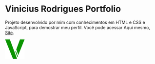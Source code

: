 # Vinicius Rodrigues Portfolio
Projeto desenvolvido por mim com conhecimentos em HTML e CSS e JavaScript, para demostrar meu perfil.
Você pode acessar Aqui mesmo, [Site](https://viniciusrodrigues.netlify.app).<br>

<img src="./letra-v-64px.png" alt="logo">
